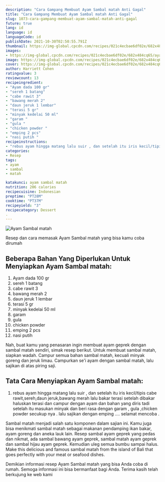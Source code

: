 ```yaml
---
description: "Cara Gampang Membuat Ayam Sambal matah Anti Gagal"
title: "Cara Gampang Membuat Ayam Sambal matah Anti Gagal"
slug: 1073-cara-gampang-membuat-ayam-sambal-matah-anti-gagal
future: true
lang: id
language: id
languageCode: id
publishDate: 2021-10-30T02:50:55.791Z 
thumbnail: https://img-global.cpcdn.com/recipes/021c4ecbae6df02e/682x484cq65/ayam-sambal-matah-foto-resep-utama.png
images:
- https://img-global.cpcdn.com/recipes/021c4ecbae6df02e/682x484cq65/ayam-sambal-matah-foto-resep-utama.png
image: https://img-global.cpcdn.com/recipes/021c4ecbae6df02e/682x484cq65/ayam-sambal-matah-foto-resep-utama.png
cover: https://img-global.cpcdn.com/recipes/021c4ecbae6df02e/682x484cq65/ayam-sambal-matah-foto-resep-utama.png
author: Harriett Cohen
ratingvalue: 3
reviewcount: 13
recipeingredient:
- "Ayam dada 100 gr"
- "sereh 1 batang"
- "cabe rawit 3"
- "bawang merah 2"
- "daun jeruk 1 lembar"
- "terasi 5 gr"
- "minyak kedelai 50 ml"
- "garam "
- "gula "
- "chicken powder "
- "emping 2 pcs"
- "nasi putih "
recipeinstructions:
- "rebus ayam hingga matang lalu suir , dan setelah itu iris kecil/tipis cabe rawit,sereh,daun jeruk,bawang merah lalu bakar terasi setelah dibakar haluskan terasi dan campur dengan ayam dan bahan yang diris tadi setelah itu masukan minyak dan beri rasa dengan garam , gula ,chicken powder secukup nya . lalu sajikan dengan emping .... selamat mencoba ."
categories:
- Resep
tags:
- ayam
- sambal
- matah

katakunci: ayam sambal matah 
nutrition: 206 calories
recipecuisine: Indonesian
preptime: "PT28M"
cooktime: "PT37M"
recipeyield: "3"
recipecategory: Dessert
. 
---
```



![Ayam Sambal matah](https://img-global.cpcdn.com/recipes/021c4ecbae6df02e/682x484cq65/ayam-sambal-matah-foto-resep-utama.png)

Resep dan cara memasak  Ayam Sambal matah yang bisa kamu coba dirumah

<!--inarticleads1-->

## Beberapa Bahan Yang Diperlukan Untuk Menyiapkan Ayam Sambal matah:

1. Ayam dada 100 gr
1. sereh 1 batang
1. cabe rawit 3
1. bawang merah 2
1. daun jeruk 1 lembar
1. terasi 5 gr
1. minyak kedelai 50 ml
1. garam 
1. gula 
1. chicken powder 
1. emping 2 pcs
1. nasi putih 

Nah, buat kamu yang penasaran ingin membuat ayam geprek dengan sambal matah sendiri, simak resep berikut. Untuk membuat sambal matah, siapkan wadah. Campur semua bahan sambal matah, kecuali minyak goreng dan jeruk limau. Campurkan se&#39;i ayam dengan sambal matah, lalu sajikan di atas piring saji. 

<!--inarticleads2-->

## Tata Cara Menyiapkan Ayam Sambal matah:

1. rebus ayam hingga matang lalu suir , dan setelah itu iris kecil/tipis cabe rawit,sereh,daun jeruk,bawang merah lalu bakar terasi setelah dibakar haluskan terasi dan campur dengan ayam dan bahan yang diris tadi setelah itu masukan minyak dan beri rasa dengan garam , gula ,chicken powder secukup nya . lalu sajikan dengan emping .... selamat mencoba .


Sambal matah menjadi salah satu komponen dalam sajian ini. Kamu juga bisa menikmati sambal matah sebagai makanan pendamping ikan bakar, ayam goreng dan aneka lauk lain. Resep sambal ayam geprek yang pedas dan nikmat, ada sambal bawang ayam geprek, sambal matah ayam geprek dan sambal hijau ayam geprek. Kemudian uleg semua bumbu sampai halus. Make this delicious and famous sambal matah from the island of Bali that goes perfectly with your meat or seafood dishes. 

Demikian informasi  resep Ayam Sambal matah   yang bisa Anda coba di rumah. Semoga informasi ini bisa bermanfaat bagi Anda. Terima kasih telah berkujung ke web kami
